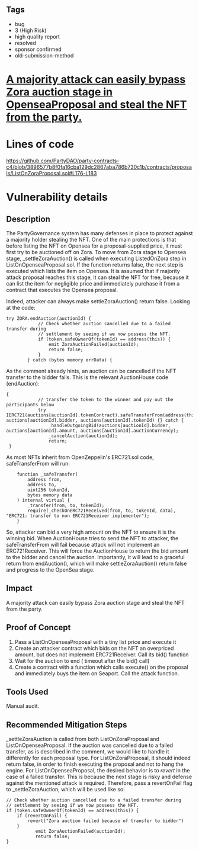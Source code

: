 ## Tags

- bug
- 3 (High Risk)
- high quality report
- resolved
- sponsor confirmed
- old-submission-method

# [A majority attack can easily bypass Zora auction stage in OpenseaProposal and steal the NFT from the party.](https://github.com/code-423n4/2022-09-party-findings/issues/264) 

# Lines of code

https://github.com/PartyDAO/party-contracts-c4/blob/3896577b8f0fa16cba129dc2867aba786b730c1b/contracts/proposals/ListOnZoraProposal.sol#L176-L183


# Vulnerability details

## Description
The PartyGovernance system has many defenses in place to protect against a majority holder stealing the NFT. One of the main protections is that before listing the NFT on Opensea for a proposal-supplied price, it must first try to be auctioned off on Zora. To move from Zora stage to Opensea stage, _settleZoraAuction() is called when executing ListedOnZora step in ListOnOpenseaProposal.sol. If the function returns false, the next step is executed which lists the item on Opensea. It is assumed that if majority attack proposal reaches this stage, it can steal the NFT for free, because it can list the item for negligible price and immediately purchase it from a contract that executes the Opensea proposal. 

Indeed, attacker can always make settleZoraAuction() return false. Looking at  the code:
```
try ZORA.endAuction(auctionId) {
            // Check whether auction cancelled due to a failed transfer during
            // settlement by seeing if we now possess the NFT.
            if (token.safeOwnerOf(tokenId) == address(this)) {
                emit ZoraAuctionFailed(auctionId);
                return false;
            }
        } catch (bytes memory errData) {
```
As the comment already hints, an auction can be cancelled if the NFT transfer to the bidder fails. This is the relevant AuctionHouse code (endAuction):
```
{
            // transfer the token to the winner and pay out the participants below
            try IERC721(auctions[auctionId].tokenContract).safeTransferFrom(address(this), auctions[auctionId].bidder, auctions[auctionId].tokenId) {} catch {
                _handleOutgoingBid(auctions[auctionId].bidder, auctions[auctionId].amount, auctions[auctionId].auctionCurrency);
                _cancelAuction(auctionId);
                return;
 }
```
As most NFTs inherit from OpenZeppelin's ERC721.sol code, safeTransferFrom will run:
```
    function _safeTransfer(
        address from,
        address to,
        uint256 tokenId,
        bytes memory data
    ) internal virtual {
        _transfer(from, to, tokenId);
        require(_checkOnERC721Received(from, to, tokenId, data), "ERC721: transfer to non ERC721Receiver implementer");
    }
```
So, attacker can bid a very high amount on the NFT to ensure it is the winning bid. When AuctionHouse tries to send the NFT to attacker, the safeTransferFrom will fail because attack will not implement an ERC721Receiver. This will force the AuctionHouse to return the bid amount to the bidder and cancel the auction. Importantly, it will lead to a graceful return from endAuction(), which will make settleZoraAuction() return false and progress to the OpenSea stage.

## Impact
A majority attack can easily bypass Zora auction stage and steal the NFT from the party.

## Proof of Concept
1. Pass a ListOnOpenseaProposal with a tiny list price and execute it
2. Create an attacker contract which bids on the NFT an overpriced amount, but does not implement ERC721Receiver. Call its bid() function
3. Wait for the auction to end ( timeout after the bid() call)
4. Create a contract with a function which calls execute() on the proposal and immediately buys the item on Seaport. Call the attack function.

## Tools Used
Manual audit.

## Recommended Mitigation Steps
_settleZoraAuction is called from both ListOnZoraProposal and ListOnOpenseaProposal. If the auction was cancelled due to a failed transfer, as is described in the comment, we would like to handle it differently for each proposal type. For ListOnZoraProposal, it should indeed return false, in order to finish executing the proposal and not to hang the engine. For ListOnOpenseaProposal, the desired behavior is to *revert* in the case of a failed transfer. This is because the next stage is risky and defense against the mentioned attack is required. Therefore, pass a revertOnFail flag to _settleZoraAuction, which will be used like so:
```
// Check whether auction cancelled due to a failed transfer during
// settlement by seeing if we now possess the NFT.
if (token.safeOwnerOf(tokenId) == address(this)) {
	if (revertOnFail) {
		revert("Zora auction failed because of transfer to bidder")
	}
           emit ZoraAuctionFailed(auctionId);
           return false;
}
```


